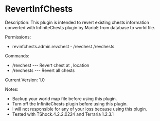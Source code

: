 RevertInfChests
===============

Description:
This plugin is intended to revert existing chests information converted with InfiniteChests plugin by MarioE from database to world file.

Permissions:
- revinfchests.admin.revchest - /revchest /revchests

Commands:
- /revchest <x> <y> --- Revert chest at <x>, <y> location
- /revchests --- Revert all chests

Current Version:
1.0

Notes:
- Backup your world map file before using this plugin.
- Turn off the InfiniteChests plugin before using this plugin.
- I will not responsible for any of your loss because using this plugin.
- Tested with TShock.4.2.2.0224 and Terraria 1.2.3.1
